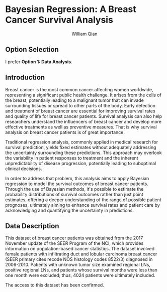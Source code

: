 # Bayesian Regression: A Breast Cancer Survival Analysis

<center>William Qian</center>

## Option Selection

I prefer **Option 1: Data Analysis**.

## Introduction

Breast cancer is the most common cancer affecting women worldwide, representing a significant public health challenge. It arises from the cells of the breast, potentially leading to a malignant tumor that can invade surrounding tissues or spread to other parts of the body. Early detection and treatment of breast cancer are essential for improving survival rates and quality of life for breast cancer patients. Survival analysis can also help researchers understand the influencers of breast cancer and develop more effective treatments as well as preventive measures. That is why survival analysis on breast cancer patients is of great importance.

Traditional regression analysis, commonly applied in medical research for survival prediction, yields fixed estimates without adequately addressing the uncertainty surrounding these predictions. This approach may overlook the variability in patient responses to treatment and the inherent unpredictability of disease progression, potentially leading to suboptimal clinical decisions.

In order to address that problem, this analysis aims to apply Bayesian regression to model the survival outcomes of breast cancer patients. Through the use of Bayesian methods, it's possible to estimate the probability distributions of survival outcomes rather than just point estimates, offering a deeper understanding of the range of possible patient prognoses, ultimately aiming to enhance survival rates and patient care by acknowledging and quantifying the uncertainty in predictions.

## Data Description

This dataset of breast cancer patients was obtained from the 2017 November update of the SEER Program of the NCI, which provides information on population-based cancer statistics. The dataset involved female patients with infiltrating duct and lobular carcinoma breast cancer (SEER primary cites recode NOS histology codes 8522/3) diagnosed in 2006-2010. Patients with unknown tumor size examined regional LNs, positive regional LNs, and patients whose survival months were less than one month were excluded; thus, 4024 patients were ultimately included.

The access to this dataset has been confirmed.

